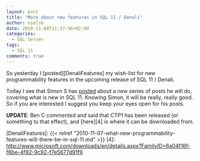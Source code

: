 ```yaml
---
layout: post
title: "More about new features in SQL 11 / Denali"
author: nielsb
date: 2010-11-08T11:27:56+02:00
categories:
  - SQL Server
tags:
  - SQL 11
comments: true
---
```

So yesterday I [posted][DenaliFeatures] my wish-list for new programmability features in the upcoming release of SQL 11 / Denali.

Today I see that Simon S has [posted][2] about a new series of posts he will do, covering what is new in SQL 11. Knowing Simon, it will be really, really good. So if you are interested I suggest you keep your eyes open for his posts.

**UPDATE**: Ben C commented and said that CTP1 has been released (or something to that effect), and [here][4] is where it can be downloaded from.

 [1]: http://www.nielsberglund.com/sql/what-new-programmability-features-will-there-be-in-sql-11/
 [2]: http://bit.ly/axonBW
 [DenaliFeatures]: {{< relref "2010-11-07-what-new-programmability-features-will-there-be-in-sql-11.md" >}}
 [4]: http://www.microsoft.com/downloads/en/details.aspx?FamilyID=6a04f16f-f6be-4f92-9c92-f7e5677d91f9
